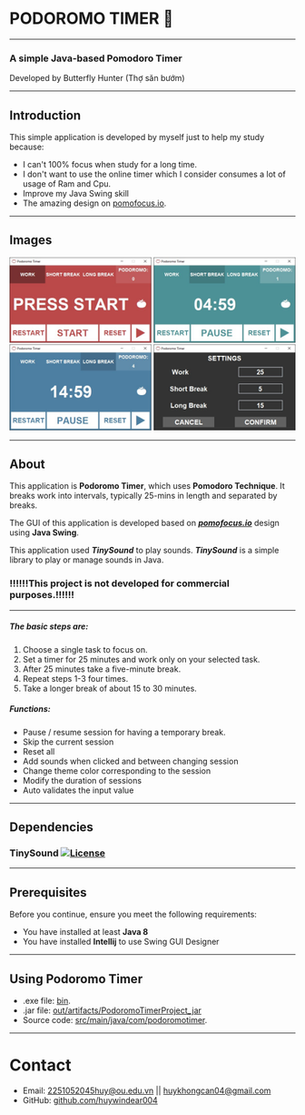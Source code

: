 # PODOROMO TIMER 🍅
<hr>

### A simple Java-based Pomodoro Timer
 Developed by Butterfly Hunter (Thợ săn bướm)
<hr>

## Introduction
This simple application is developed by myself just to help my study because:
- I can't 100% focus when study for a long time.
- I don't want to use the online timer which I consider consumes a lot of usage of Ram and Cpu.
- Improve my Java Swing skill
- The amazing design on [pomofocus.io](https://pomofocus.io/).
<hr>

## Images
<img src="demoImages/init.jpg" width="250px"/>
<img src="demoImages/shortBreak.jpg" width="250px"/>
<img src="demoImages/longBreak.jpg" width="250px"/>
<img src="demoImages/setting.jpg" width="250px"/>

<hr>

## About
This application is **Podoromo Timer**, which uses **Pomodoro Technique**. It breaks work into intervals, typically 25-mins in length and separated by breaks.<br/>

The GUI of this application is developed based on **_[pomofocus.io](https://pomofocus.io/)_** design using <b>Java Swing</b>.<br>

This application used **_TinySound_** to play sounds. **_TinySound_** is a simple library to play or manage sounds in Java.

### !!!!!!This project is not developed for commercial purposes.!!!!!!
<hr/>

##### The basic steps are:
1. Choose a single task to focus on.
2. Set a timer for 25 minutes and work only on your selected task.
3. After 25 minutes take a five-minute break.
4. Repeat steps 1-3 four times.
5. Take a longer break of about 15 to 30 minutes. <br/>

##### Functions:
- Pause / resume session for having a temporary break.
- Skip the current session
- Reset all
- Add sounds when clicked and between changing session
- Change theme color corresponding to the session 
- Modify the duration of sessions
- Auto validates the input value
<hr/>

## Dependencies
### TinySound [![License](https://img.shields.io/badge/License-BSD%202--Clause-blue.svg)](lib/tinysound-1.1.1/LICENSE)
<hr>

## Prerequisites
Before you continue, ensure you meet the following requirements: 
- You have installed at least **Java 8**
- You have installed **Intellij** to use Swing GUI Designer
<hr>

## Using Podoromo Timer
- .exe file: [bin](bin).
- .jar file: [out/artifacts/PodoromoTimerProject_jar](out/artifacts/PodoromoTimerProject_jar)
- Source code: [src/main/java/com/podoromotimer](src/main/java/com/podoromotimer).
<hr>

# Contact
* Email: [2251052045huy@ou.edu.vn](mailto:2251052045huy@ou.edu.vn) || [huykhongcan04@gmail.com](mailto:huykhongcan04@gmail.com)
* GitHub: [github.com/huywindear004](https://github.com/huywindear004)